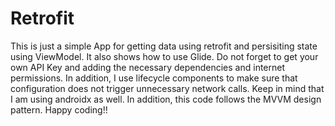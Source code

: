 # Retrofit
This is just a simple App for getting data using retrofit and persisiting state using ViewModel. It also shows how to use Glide. Do not forget to get your own API Key and adding the necessary dependencies and internet permissions. 
In addition, I use lifecycle components to make sure that configuration does not trigger unnecessary network calls.
Keep in mind that I am using androidx as well. In addition, this code follows the MVVM design pattern.
Happy coding!!
